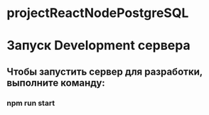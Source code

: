 # projectReactNodePostgreSQL
# Запуск Development сервера
## Чтобы запустить сервер для разработки, выполните команду:
### npm run start
